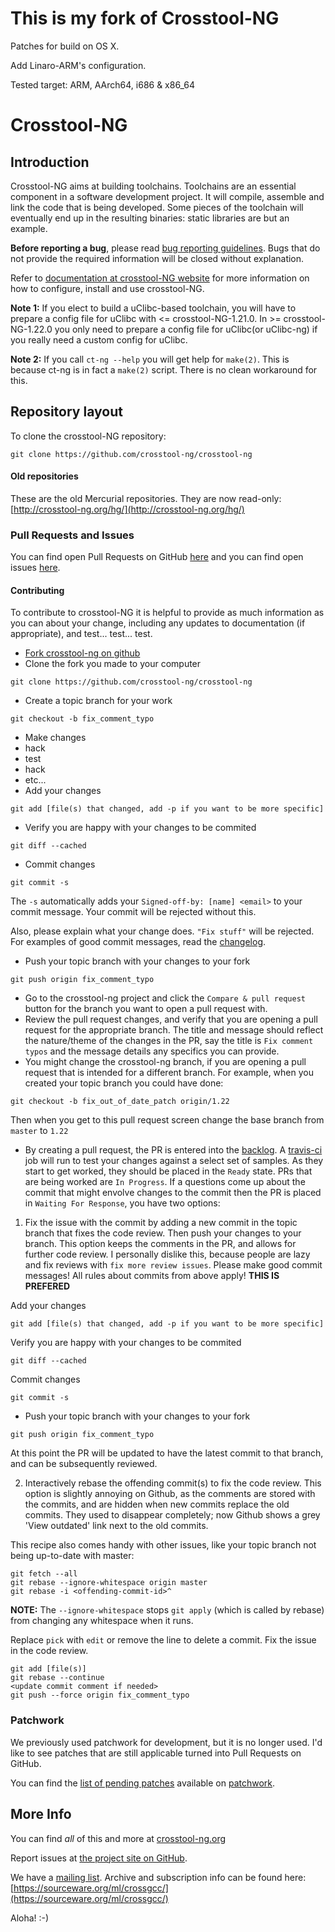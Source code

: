 # This is my fork of Crosstool-NG

Patches for build on OS X.

Add Linaro-ARM's configuration.

Tested target: ARM, AArch64, i686 & x86_64

# Crosstool-NG

## Introduction

Crosstool-NG aims at building toolchains. Toolchains are an essential component in a software development project. It will compile, assemble and link the code that is being developed. Some pieces of the toolchain will eventually end up in the resulting binaries: static libraries are but an example.

**Before reporting a bug**, please read [bug reporting guidelines](http://crosstool-ng.github.io/support/). Bugs that do not provide the required information will be closed without explanation.

Refer to [documentation at crosstool-NG website](http://crosstool-ng.github.io/docs/) for more information on how to configure, install and use crosstool-NG.

**Note 1:** If you elect to build a uClibc-based toolchain, you will have to prepare a config file for uClibc with <= crosstool-NG-1.21.0. In >= crosstool-NG-1.22.0 you only need to prepare a config file for uClibc(or uClibc-ng) if you really need a custom config for uClibc.

**Note 2:** If you call `ct-ng --help` you will get help for `make(2)`. This is because ct-ng is in fact a `make(2)` script. There is no clean workaround for this.

## Repository layout

To clone the crosstool-NG repository:

```
git clone https://github.com/crosstool-ng/crosstool-ng
```

#### Old repositories

These are the old Mercurial repositories. They are now read-only: [http://crosstool-ng.org/hg/](http://crosstool-ng.org/hg/)

### Pull Requests and Issues

You can find open Pull Requests on GitHub [here](https://github.com/crosstool-ng/crosstool-ng/pulls) and you can find open issues [here](https://github.com/crosstool-ng/crosstool-ng/issues).

#### Contributing

To contribute to crosstool-NG it is helpful to provide as much information as you can about your change, including any updates to documentation (if appropriate), and test... test... test.

- [Fork crosstool-ng on github](https://github.com/crosstool-ng/crosstool-ng#fork-destination-box)
- Clone the fork you made to your computer

```
git clone https://github.com/crosstool-ng/crosstool-ng
```

- Create a topic branch for your work

```
git checkout -b fix_comment_typo
```

- Make changes
 - hack
 - test
 - hack
 - etc...
- Add your changes

```
git add [file(s) that changed, add -p if you want to be more specific]
```

- Verify you are happy with your changes to be commited

```
git diff --cached
```

- Commit changes

```
git commit -s
```

The `-s` automatically adds your `Signed-off-by: [name] <email>` to your commit message. Your commit will be rejected without this.

Also, please explain what your change does. `"Fix stuff"` will be rejected. For examples of good commit messages, read the [changelog](https://github.com/crosstool-ng/crosstool-ng/commits/master).

- Push your topic branch with your changes to your fork

```
git push origin fix_comment_typo
```

- Go to the crosstool-ng project and click the `Compare & pull request` button for the branch you want to open a pull request with.
- Review the pull request changes, and verify that you are opening a pull request for the appropriate branch. The title and message should reflect the nature/theme of the changes in the PR, say the title is `Fix comment typos` and the message details any specifics you can provide.
 - You might change the crosstool-ng branch, if you are opening a pull request that is intended for a different branch. For example, when you created your topic branch you could have done:

```
git checkout -b fix_out_of_date_patch origin/1.22
```
 Then when you get to this pull request screen change the base branch from `master` to `1.22`

- By creating a pull request, the PR is entered into the [backlog](https://waffle.io/crosstool-ng/crosstool-ng). A [travis-ci](https://travis-ci.org/crosstool-ng/crosstool-ng/builds) job will run to test your changes against a select set of samples. As they start to get worked, they should be placed in the `Ready` state. PRs that are being worked are `In Progress`. If a questions come up about the commit that might envolve changes to the commit then the PR is placed in `Waiting For Response`, you have two options:
 1. Fix the issue with the commit by adding a new commit in the topic branch that fixes the code review. Then push your changes to your branch. This option keeps the comments in the PR, and allows for further code review. I personally dislike this, because people are lazy and fix reviews with `fix more review issues`. Please make good commit messages! All rules about commits from above apply! **THIS IS PREFERED**


Add your changes

```
git add [file(s) that changed, add -p if you want to be more specific]
```

Verify you are happy with your changes to be commited

```
git diff --cached
```

Commit changes

```
git commit -s
```

- Push your topic branch with your changes to your fork

```
git push origin fix_comment_typo
```

At this point the PR will be updated to have the latest commit to that branch, and can be subsequently reviewed.
 
 2. Interactively rebase the offending commit(s) to fix the code review. This option is slightly annoying on Github, as the comments are stored with the commits, and are hidden when new commits replace the old commits. They used to disappear completely; now Github shows a grey 'View outdated' link next to the old commits.

This recipe also comes handy with other issues, like your topic branch not being up-to-date with master:

```
git fetch --all
git rebase --ignore-whitespace origin master
git rebase -i <offending-commit-id>^
```

**NOTE:** The `--ignore-whitespace` stops `git apply` (which is called by rebase) from changing any whitespace when it runs.

Replace `pick` with `edit` or remove the line to delete a commit.
Fix the issue in the code review.

```
git add [file(s)]
git rebase --continue
<update commit comment if needed>
git push --force origin fix_comment_typo
```

### Patchwork

We previously used patchwork for development, but it is no longer used. I'd like to see patches that are still applicable turned into Pull Requests on GitHub.

You can find the [list of pending patches](http://patchwork.ozlabs.org/project/crosstool-ng/) available on [patchwork](http://jk.ozlabs.org/projects/patchwork/).

## More Info

You can find *all* of this and more at [crosstool-ng.org](http://crosstool-ng.org/)

Report issues at [the project site on GitHub](https://github.com/crosstool-ng/crosstool-ng).

We have a [mailing list](mailto:crossgcc@sourceware.org). Archive and subscription info can be found here: [https://sourceware.org/ml/crossgcc/](https://sourceware.org/ml/crossgcc/)

Aloha! :-)
